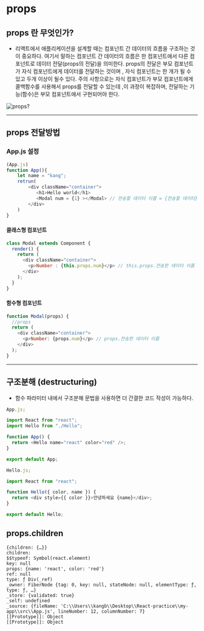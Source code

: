 # props

## props 란 무엇인가?

- 리액트에서 애플리케이션을 설계할 때는 컴포넌트 간 데이터의 흐름을 구조하는 것이 중요하다. 여기서 말하는 컴포넌트 간 데이터의 흐름은 한 컴포넌트에서 다른 컴포넌트로 데이터 전달(props의 전달)을 의미한다. props의 전달은 부모 컴포넌트가 자식 컴포넌트에게 데이터를 전달하는 것이며 , 자식 컴포넌트는 한 개가 될 수 있고 두개 이상이 될수 있다. 주의 사항으로는 자식 컴포넌트가 부모 컴포넌트에게 콜백함수를 사용해서 props를 전달할 수 있는데 ,이 과정이 복잡하며, 전달하는 기능(함수)은 부모 컴포넌트에서 구현되어야 한다.

![props?](https://blog.kakaocdn.net/dn/xHYQG/btrhN4ZPZGs/hnkRlJkUFHSvnxZ1gamz8k/img.png)

---

## props 전달방법

### App.js 설정

```javascript
(App.js)
function App(){
    let name = "kang";
    retrun(
        <div className="container">
           <h1>Hello world</h1>
           <Modal num = {1} ></Modal> // 전송할 데이터 이름 = {전송할 데이터}
        </div>
    )
}
```

#### 클래스형 컴포넌트

```javascript
class Modal extends Component {
  render() {
    return (
      <div className="container">
        <p>Number : {this.props.num}</p> // this.props.전송한 데이터 이름
      </div>
    );
  }
}
```

#### 함수형 컴포넌트

```javascript
function Modal(props) {
  //props
  return (
    <div className="container">
      <p>Number: {props.num}</p> // props.전송한 데이터 이름
    </div>
  );
}
```

---

## 구조분해 (destructuring)

- 함수 파라미터 내에서 구조분해 문법을 사용하면 더 간결한 코드 작성이 가능하다.

```js
App.js;

import React from "react";
import Hello from "./Hello";

function App() {
  return <Hello name="react" color="red" />;
}

export default App;
```

```js
Hello.js;

import React from "react";

function Hello({ color, name }) {
  return <div style={{ color }}>안녕하세요 {name}</div>;
}

export default Hello;
```

## props.children

```
{children: {…}}
children:
$$typeof: Symbol(react.element)
key: null
props: {name: 'react', color: 'red'}
ref: null
type: ƒ Div(_ref)
_owner: FiberNode {tag: 0, key: null, stateNode: null, elementType: ƒ, type: ƒ, …}
_store: {validated: true}
_self: undefined
_source: {fileName: 'C:\\Users\\kangb\\Desktop\\React-practice\\my-app\\src\\App.js', lineNumber: 12, columnNumber: 7}
[[Prototype]]: Object
[[Prototype]]: Object
```
